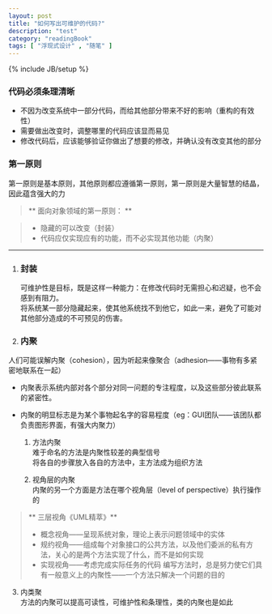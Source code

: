 ```yaml
---
layout: post
title: "如何写出可维护的代码?"
description: "test"
category: "readingBook"
tags: [ "浮现式设计" , "随笔" ]
---
```

{% include JB/setup %}

### 代码必须条理清晰    
 
- 不因为改变系统中一部分代码，而给其他部分带来不好的影响（重构的有效性） 
- 需要做出改变时，调整哪里的代码应该显而易见    
- 修改代码后，应该能够验证你做出了想要的修改，并确认没有改变其他的部分

### **第一原则**     

第一原则是基本原则，其他原则都应遵循第一原则，第一原则是大量智慧的结晶，因此蕴含强大的力

>   ** 面向对象领域的第一原则： **

>   * 隐藏的可以改变（封装）
>   * 代码应仅实现应有的功能，而不必实现其他功能（内聚）

---

1. ### 封装

    可维护性是目标，既是这样一种能力：在修改代码时无需担心和迟疑，也不会感到有阻力。  
    将系统某一部分隐藏起来，使其他系统找不到他它，如此一来，避免了可能对其他部分造成的不可预见的伤害。

1. ### 内聚 
 
人们可能误解内聚（cohesion），因为听起来像聚合（adhesion——事物有多紧密地联系在一起） 

* 内聚表示系统内部对各个部分对同一问题的专注程度，以及这些部分彼此联系的紧密性。  
* 内聚的明显标志是为某个事物起名字的容易程度（eg：GUI团队——该团队都负责图形界面，有强大内聚力）  
  
  1. 方法内聚  
难于命名的方法是内聚性较差的典型信号  
将各自的步骤放入各自的方法中，主方法成为组织方法  

  2. 视角层的内聚  
内聚的另一个方面是方法在哪个视角层（level of perspective）执行操作的  
>   ** 三层视角《UML精萃》**
>
>   * 概念视角——呈现系统对象，理论上表示问题领域中的实体
>   * 规约视角——组成每个对象接口的公共方法，以及他们委派的私有方法，关心的是两个方法实现了什么，而不是如何实现
>   * 实现视角——考虑完成实际任务的代码
编写方法时，总是努力使它们具有一般意义上的内聚性——一个方法只解决一个问题的目的  

  3. 内类聚  
方法的内聚可以提高可读性，可维护性和条理性，类的内聚也是如此


